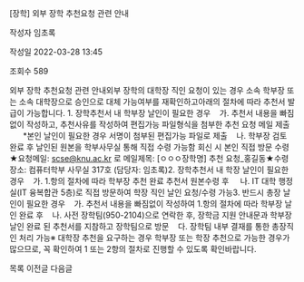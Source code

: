 [장학] ﻿외부 장학 추천요청 관련 안내



작성자
임초록


작성일
2022-03-28 13:45


조회수
589




﻿외부 장학 추천요청 관련 안내외부 장학의 대학장 직인 요청이 있는 경우 소속 학부장 또는 소속 대학장으로 승인으로 대체 가능여부를 재확인하고아래의 절차에 따라 추천서 발급이 가능합니다. 1. 장학추천서 내 학부장 날인이 필요한 경우    가. 추천서 내용을 빠짐없이 작성하고, 추천사유를 작성하여 편집가능 파일형식을 첨부한 추천 요청 메일 제출        \*본인 날인이 필요한 경우 서명이 첨부된 편집가능 파일로 제출    나. 학부장 검토 완료 후 날인된 원본을 학부사무실 통해 직접 수령 가능함 회신 시 본인 직접 방문 수령★요청메일: scse@knu.ac.kr 로 메일제목: [ㅇㅇㅇ장학명] 추천 요청\_홍길동★수령장소: 컴퓨터학부 사무실 317호 (담당자: 임초록)2. 장학추천서 내 학장 날인이 필요한 경우    가. 1.항의 절차에 따라 학부장 추천 완료 추천서 원본수령 후     나. IT 대학 행정실(IT 융복합관 5층)로 직접 방문하여 학장 직인 날인 요청/수령 가능3. 반드시 총장 날인이 필요한 경우    가. 추천서 내용을 빠짐없이 작성하여 1.항의 절차에 따라 학부장 날인 완료 후    나. 사전 장학팀(950-2104)으로 연락한 후, 장학금 지원 안내문과 학부장 날인 완료 된 추천서를 지참하고 장학팀으로 방문    다. 장학팀 내부 결재를 통한 총장직인 처리 가능※ 대학장 추천을 요구하는 경우 학부장 또는 학장 추천으로 가능한 경우가 많으므로, 꼭 확인하여 1 또는 2항의 절차로 진행할 수 있도록 확인바랍니다.





목록
이전글
다음글




